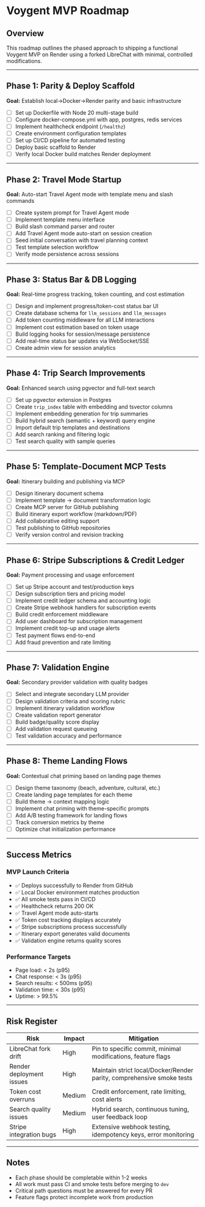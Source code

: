 # Voygent MVP Roadmap

## Overview
This roadmap outlines the phased approach to shipping a functional Voygent MVP on Render using a forked LibreChat with minimal, controlled modifications.

---

## Phase 1: Parity & Deploy Scaffold
**Goal:** Establish local→Docker→Render parity and basic infrastructure

- [ ] Set up Dockerfile with Node 20 multi-stage build
- [ ] Configure docker-compose.yml with app, postgres, redis services
- [ ] Implement healthcheck endpoint (`/healthz`)
- [ ] Create environment configuration templates
- [ ] Set up CI/CD pipeline for automated testing
- [ ] Deploy basic scaffold to Render
- [ ] Verify local Docker build matches Render deployment

---

## Phase 2: Travel Mode Startup
**Goal:** Auto-start Travel Agent mode with template menu and slash commands

- [ ] Create system prompt for Travel Agent mode
- [ ] Implement template menu interface
- [ ] Build slash command parser and router
- [ ] Add Travel Agent mode auto-start on session creation
- [ ] Seed initial conversation with travel planning context
- [ ] Test template selection workflow
- [ ] Verify mode persistence across sessions

---

## Phase 3: Status Bar & DB Logging
**Goal:** Real-time progress tracking, token counting, and cost estimation

- [ ] Design and implement progress/token-cost status bar UI
- [ ] Create database schema for `llm_sessions` and `llm_messages`
- [ ] Add token counting middleware for all LLM interactions
- [ ] Implement cost estimation based on token usage
- [ ] Build logging hooks for session/message persistence
- [ ] Add real-time status bar updates via WebSocket/SSE
- [ ] Create admin view for session analytics

---

## Phase 4: Trip Search Improvements
**Goal:** Enhanced search using pgvector and full-text search

- [ ] Set up pgvector extension in Postgres
- [ ] Create `trip_index` table with embedding and tsvector columns
- [ ] Implement embedding generation for trip summaries
- [ ] Build hybrid search (semantic + keyword) query engine
- [ ] Import default trip templates and destinations
- [ ] Add search ranking and filtering logic
- [ ] Test search quality with sample queries

---

## Phase 5: Template-Document MCP Tests
**Goal:** Itinerary building and publishing via MCP

- [ ] Design itinerary document schema
- [ ] Implement template → document transformation logic
- [ ] Create MCP server for GitHub publishing
- [ ] Build itinerary export workflow (markdown/PDF)
- [ ] Add collaborative editing support
- [ ] Test publishing to GitHub repositories
- [ ] Verify version control and revision tracking

---

## Phase 6: Stripe Subscriptions & Credit Ledger
**Goal:** Payment processing and usage enforcement

- [ ] Set up Stripe account and test/production keys
- [ ] Design subscription tiers and pricing model
- [ ] Implement credit ledger schema and accounting logic
- [ ] Create Stripe webhook handlers for subscription events
- [ ] Build credit enforcement middleware
- [ ] Add user dashboard for subscription management
- [ ] Implement credit top-up and usage alerts
- [ ] Test payment flows end-to-end
- [ ] Add fraud prevention and rate limiting

---

## Phase 7: Validation Engine
**Goal:** Secondary provider validation with quality badges

- [ ] Select and integrate secondary LLM provider
- [ ] Design validation criteria and scoring rubric
- [ ] Implement itinerary validation workflow
- [ ] Create validation report generator
- [ ] Build badge/quality score display
- [ ] Add validation request queueing
- [ ] Test validation accuracy and performance

---

## Phase 8: Theme Landing Flows
**Goal:** Contextual chat priming based on landing page themes

- [ ] Design theme taxonomy (beach, adventure, cultural, etc.)
- [ ] Create landing page templates for each theme
- [ ] Build theme → context mapping logic
- [ ] Implement chat priming with theme-specific prompts
- [ ] Add A/B testing framework for landing flows
- [ ] Track conversion metrics by theme
- [ ] Optimize chat initialization performance

---

## Success Metrics

### MVP Launch Criteria
- ✅ Deploys successfully to Render from GitHub
- ✅ Local Docker environment matches production
- ✅ All smoke tests pass in CI/CD
- ✅ Healthcheck returns 200 OK
- ✅ Travel Agent mode auto-starts
- ✅ Token cost tracking displays accurately
- ✅ Stripe subscriptions process successfully
- ✅ Itinerary export generates valid documents
- ✅ Validation engine returns quality scores

### Performance Targets
- Page load: < 2s (p95)
- Chat response: < 3s (p95)
- Search results: < 500ms (p95)
- Validation time: < 30s (p95)
- Uptime: > 99.5%

---

## Risk Register

| Risk | Impact | Mitigation |
|------|--------|------------|
| LibreChat fork drift | High | Pin to specific commit, minimal modifications, feature flags |
| Render deployment issues | High | Maintain strict local/Docker/Render parity, comprehensive smoke tests |
| Token cost overruns | Medium | Credit enforcement, rate limiting, cost alerts |
| Search quality issues | Medium | Hybrid search, continuous tuning, user feedback loop |
| Stripe integration bugs | High | Extensive webhook testing, idempotency keys, error monitoring |

---

## Notes
- Each phase should be completable within 1-2 weeks
- All work must pass CI and smoke tests before merging to `dev`
- Critical path questions must be answered for every PR
- Feature flags protect incomplete work from production
